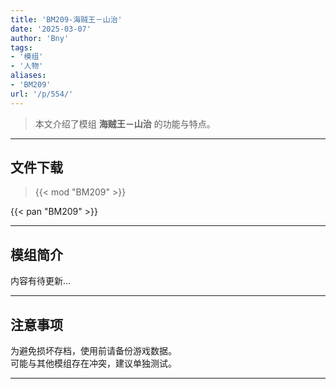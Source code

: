 ```yaml
---
title: 'BM209-海贼王－山治'
date: '2025-03-07'
author: 'Bny'
tags:
- '模组'
- '人物'
aliases:
- 'BM209'
url: '/p/554/'
---
```


> 本文介绍了模组 **海贼王－山治** 的功能与特点。

---

## 文件下载  

> {{< mod "BM209" >}}  

{{< pan "BM209" >}}  

---

## 模组简介

>  
内容有待更新...  

---

## 注意事项

>  
为避免损坏存档，使用前请备份游戏数据。  
可能与其他模组存在冲突，建议单独测试。  

---

